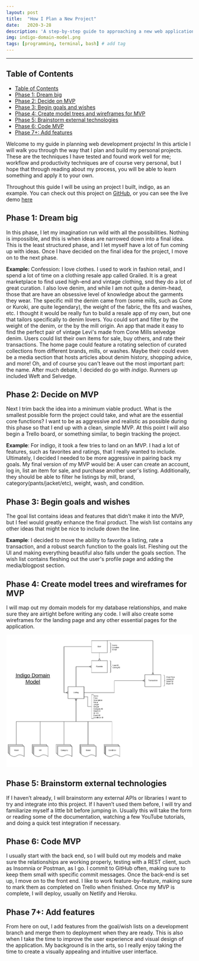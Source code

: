 ```yaml
---
layout: post
title:  "How I Plan a New Project"
date:   2020-3-28
description: 'A step-by-step guide to approaching a new web application'
img: indigo-domain-model.png
tags: [programming, terminal, bash] # add tag
---
```

---

## Table of Contents

- [Table of Contents](#table-of-contents)
- [Phase 1: Dream big](#phase-1-dream-big)
- [Phase 2: Decide on MVP](#phase-2-decide-on-mvp)
- [Phase 3: Begin goals and wishes](#phase-3-begin-goals-and-wishes)
- [Phase 4: Create model trees and wireframes for MVP](#phase-4-create-model-trees-and-wireframes-for-mvp)
- [Phase 5: Brainstorm external technologies](#phase-5-brainstorm-external-technologies)
- [Phase 6: Code MVP](#phase-6-code-mvp)
- [Phase 7+: Add features](#phase-7-add-features)

Welcome to my guide in planning web development projects! In this article I will walk you through the way that I plan and build my personal projects. These are the techniques I have tested and found work well for me; workflow and productivity techniques are of course very personal, but I hope that through reading about my process, you will be able to learn something and apply it to your own.

Throughout this guide I will be using an project I built, indigo, as an example. You can check out this project on [GitHub](https://github.com/shanelonergan/indigo), or you can see the live demo [here](indigo-resale.store)

## Phase 1: Dream big

In this phase, I let my imagination run wild with all the possibilities. Nothing is impossible, and this is when ideas are narrowed down into a final idea. This is the least structured phase, and I let myself have a lot of fun coming up with ideas. Once I have decided on the final idea for the project, I move on to the next phase.

**Example:** Confession: I love clothes. I used to work in fashion retail, and I spend a lot of time on a clothing resale app called Grailed. It is a great marketplace to find used high-end and vintage clothing, snd they do a lot of great curation. I also love denim, and while I am not quite a denim-head, those that are have an obsessive level of knowledge about the garments they wear. The specific mill the denim came from (some mills, such as Cone or Kuroki, are quite legendary), the weight of the fabric, the fits and washes, etc. I thought it would be really fun to build a resale app of my own, but one that tailors specifically to denim lovers. You could sort and filter by the weight of the denim, or the by the mill origin. An app that made it easy to find the perfect pair of vintage Levi's made from Cone Mills selvedge denim. Users could list their own items for sale, buy others, and rate their transactions. The home page could feature a rotating selection of curated collections from different brands, mills, or washes. Maybe their could even be a media section that hosts articles about denim history, shopping advice, and more! Oh, and of course you can't leave out the most important part: the name. After much debate, I decided do go with *indigo*. Runners up included Weft and Selvedge.

## Phase 2: Decide on MVP

Next I trim back the idea into a minimum viable product. What is the smallest possible form the project could take, and what are the essential core functions? I want to be as aggressive and realistic as possible during this phase so that I end up with a clean, simple MVP.  At this point I will also begin a Trello board, or something similar, to begin tracking the project.

**Example**: For indigo, it took a few tries to land on an MVP. I had a lot of features, such as favorites and ratings, that I really wanted to include. Ultimately, I decided I needed to be more aggressive in pairing back my goals. My final version of my MVP would be: A user can create an account, log in, list an item for sale, and purchase another user's listing. Additionally, they should be able to filter he listings by mill, brand, category(pants/jacket/etc), weight, wash, and condition.

## Phase 3: Begin goals and wishes

The goal list contains ideas and features that didn’t make it into the MVP, but I feel would greatly enhance the final product. The wish list contains any other ideas that might be nice to include down the line.

**Example**: I decided to move the ability to favorite a listing, rate a transaction, and a robust search function to the goals list. Fleshing out the UI and making everything beautiful also falls under the goals section. The wish list contains fleshing out the user's profile page and adding the media/blogpost section.

## Phase 4: Create model trees and wireframes for MVP

I will map out my domain models for my database relationships, and make sure they are airtight before writing any code. I will also create some wireframes for the landing page and any other essential pages for the application.

![indigo domain models](./../assets/img/indigo-domain-model.jpeg "indigo domain models")

## Phase 5: Brainstorm external technologies

If I haven’t already, I will brainstorm any external APIs or libraries I want to try and integrate into this project. If I haven’t used them before, I will try and familiarize myself a little bit before jumping in. Usually this will take the form or reading some of the documentation, watching a few YouTube tutorials, and doing a quick test integration if necessary.

## Phase 6: Code MVP

I usually start with the back end, so I will build out my models and make sure the relationships are working properly, testing with a REST client, such as Insomnia or Postman, as I go. I commit to GitHub often, making sure to keep them small with specific commit messages. Once the back-end is set up, I move on to the front end. I like to work feature-by-feature, making sure to mark them as completed on Trello when finished. Once my MVP is complete, I will deploy, usually on Netlify and Heroku.

## Phase 7+: Add features

From here on out, I add features from the goal/wish lists on a development branch and merge them to deployment when they are ready. This is also when I take the time to improve the user experience and visual design of the application. My background is in the arts, so I really enjoy taking the time to create a visually appealing and intuitive user interface.
